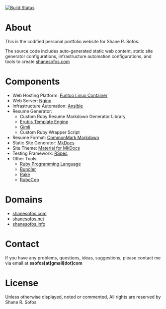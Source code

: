 [![Build Status](https://semaphoreci.com/api/v1/siris/shanesofos-com/branches/master/badge.svg)](https://semaphoreci.com/siris/shanesofos-com)

About
=====

This is the codified personal portfolio website for Shane R. Sofos.

The source code includes auto-generated static web content, static site generator configurations, infrastructure automation configurations, and tools to create [shanesofos.com](https://shanesofos.com)

Components
==========

* Web Hosting Platform: [Funtoo Linux Container](https://www.funtoo.org/Funtoo_Containers)
* Web Server: [Nginx](https://nginx.org/)
* Infrastructure Automation: [Ansible](https://docs.ansible.com/)
* Resume Generator:
    * Custom Ruby Resume Markdown Generator Library
    * [Erubis Template Engine](http://www.kuwata-lab.com/erubis/)
    * [Gimli](https://github.com/walle/gimli)
    * Custom Ruby Wrapper Script
* Resume Format: [CommonMark Markdown](http://commonmark.org/)
* Static Site Generator: [MkDocs](http://www.mkdocs.org/)
* Site Theme: [Material for MkDocs](https://squidfunk.github.io/mkdocs-material/)
* Testing Framework: [RSpec](http://rspec.info/)
* Other Tools:
    * [Ruby Programming Language](https://www.ruby-lang.org/)
    * [Bundler](https://bundler.io/)
    * [Rake](https://ruby.github.io/rake/)
    * [RuboCop](http://batsov.com/rubocop/)

Domains
=======

* [shanesofos.com](https://www.shanesofos.com/)
* [shanesofos.net](https://www.shanesofos.net/)
* [shanesofos.info](https://www.shanesofos.info/)

Contact
=======

If you have any problems, questions, ideas, suggestions, please contact me via email at **ssofos[at]gmail[dot]com**

License
=======

Unless otherwise displayed, noted or commented, All rights are reserved by Shane R. Sofos
